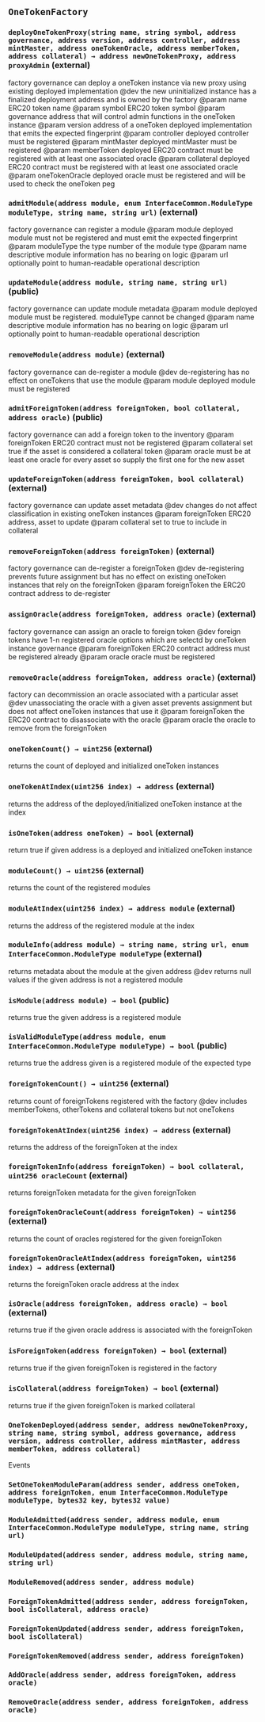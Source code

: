 ## `OneTokenFactory`






### `deployOneTokenProxy(string name, string symbol, address governance, address version, address controller, address mintMaster, address oneTokenOracle, address memberToken, address collateral) → address newOneTokenProxy, address proxyAdmin` (external)

factory governance can deploy a oneToken instance via new proxy using existing deployed implementation
     @dev the new uninitialized instance has a finalized deployment address and is owned by the factory
     @param name ERC20 token name
     @param symbol ERC20 token symbol
     @param governance address that will control admin functions in the oneToken instance
     @param version address of a oneToken deployed implementation that emits the expected fingerprint
     @param controller deployed controller must be registered
     @param mintMaster deployed mintMaster must be registered
     @param memberToken deployed ERC20 contract must be registered with at least one associated oracle
     @param collateral deployed ERC20 contract must be registered with at least one associated oracle
     @param oneTokenOracle deployed oracle must be registered and will be used to check the oneToken peg



### `admitModule(address module, enum InterfaceCommon.ModuleType moduleType, string name, string url)` (external)

factory governance can register a module
     @param module deployed module must not be registered and must emit the expected fingerprint
     @param moduleType the type number of the module type
     @param name descriptive module information has no bearing on logic
     @param url optionally point to human-readable operational description



### `updateModule(address module, string name, string url)` (public)

factory governance can update module metadata
     @param module deployed module must be registered. moduleType cannot be changed
     @param name descriptive module information has no bearing on logic
     @param url optionally point to human-readable operational description



### `removeModule(address module)` (external)

factory governance can de-register a module
     @dev de-registering has no effect on oneTokens that use the module
     @param module deployed module must be registered



### `admitForeignToken(address foreignToken, bool collateral, address oracle)` (public)

factory governance can add a foreign token to the inventory
     @param foreignToken ERC20 contract must not be registered
     @param collateral set true if the asset is considered a collateral token
     @param oracle must be at least one oracle for every asset so supply the first one for the new asset



### `updateForeignToken(address foreignToken, bool collateral)` (external)

factory governance can update asset metadata
     @dev changes do not affect classification in existing oneToken instances
     @param foreignToken ERC20 address, asset to update
     @param collateral set to true to include in collateral



### `removeForeignToken(address foreignToken)` (external)

factory governance can de-register a foreignToken
     @dev de-registering prevents future assignment but has no effect on existing oneToken 
       instances that rely on the foreignToken
    @param foreignToken the ERC20 contract address to de-register



### `assignOracle(address foreignToken, address oracle)` (external)

factory governance can assign an oracle to foreign token
     @dev foreign tokens have 1-n registered oracle options which are selectd by oneToken instance governance
     @param foreignToken ERC20 contract address must be registered already
     @param oracle oracle must be registered



### `removeOracle(address foreignToken, address oracle)` (external)

factory can decommission an oracle associated with a particular asset 
     @dev unassociating the oracle with a given asset prevents assignment but does not affect oneToken instances that use it
     @param foreignToken the ERC20 contract to disassociate with the oracle
     @param oracle the oracle to remove from the foreignToken



### `oneTokenCount() → uint256` (external)

returns the count of deployed and initialized oneToken instances



### `oneTokenAtIndex(uint256 index) → address` (external)

returns the address of the deployed/initialized oneToken instance at the index



### `isOneToken(address oneToken) → bool` (external)

return true if given address is a deployed and initialized oneToken instance



### `moduleCount() → uint256` (external)

returns the count of the registered modules



### `moduleAtIndex(uint256 index) → address module` (external)

returns the address of the registered module at the index



### `moduleInfo(address module) → string name, string url, enum InterfaceCommon.ModuleType moduleType` (external)

returns metadata about the module at the given address
     @dev returns null values if the given address is not a registered module



### `isModule(address module) → bool` (public)

returns true the given address is a registered module



### `isValidModuleType(address module, enum InterfaceCommon.ModuleType moduleType) → bool` (public)

returns true the address given is a registered module of the expected type



### `foreignTokenCount() → uint256` (external)

returns count of foreignTokens registered with the factory
     @dev includes memberTokens, otherTokens and collateral tokens but not oneTokens



### `foreignTokenAtIndex(uint256 index) → address` (external)

returns the address of the foreignToken at the index



### `foreignTokenInfo(address foreignToken) → bool collateral, uint256 oracleCount` (external)

returns foreignToken metadata for the given foreignToken



### `foreignTokenOracleCount(address foreignToken) → uint256` (external)

returns the count of oracles registered for the given foreignToken



### `foreignTokenOracleAtIndex(address foreignToken, uint256 index) → address` (external)

returns the foreignToken oracle address at the index



### `isOracle(address foreignToken, address oracle) → bool` (external)

returns true if the given oracle address is associated with the foreignToken



### `isForeignToken(address foreignToken) → bool` (external)

returns true if the given foreignToken is registered in the factory



### `isCollateral(address foreignToken) → bool` (external)

returns true if the given foreignToken is marked collateral




### `OneTokenDeployed(address sender, address newOneTokenProxy, string name, string symbol, address governance, address version, address controller, address mintMaster, address memberToken, address collateral)`

Events



### `SetOneTokenModuleParam(address sender, address oneToken, address foreignToken, enum InterfaceCommon.ModuleType moduleType, bytes32 key, bytes32 value)`





### `ModuleAdmitted(address sender, address module, enum InterfaceCommon.ModuleType moduleType, string name, string url)`





### `ModuleUpdated(address sender, address module, string name, string url)`





### `ModuleRemoved(address sender, address module)`





### `ForeignTokenAdmitted(address sender, address foreignToken, bool isCollateral, address oracle)`





### `ForeignTokenUpdated(address sender, address foreignToken, bool isCollateral)`





### `ForeignTokenRemoved(address sender, address foreignToken)`





### `AddOracle(address sender, address foreignToken, address oracle)`





### `RemoveOracle(address sender, address foreignToken, address oracle)`





